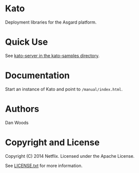 Kato
===

Deployment libraries for the Asgard platform.

Quick Use
===

See [kato-server in the kato-samples directory](https://github.com/bluespar/kato/tree/master/kato-samples/kato-server).

Documentation
===

Start an instance of Kato and point to `/manual/index.html`.

Authors
===

Dan Woods

Copyright and License
===

Copyright (C) 2014 Netflix. Licensed under the Apache License.

See [LICENSE.txt](https://raw.githubusercontent.com/Asgard/kato/master/LICENSE.txt) for more information.
